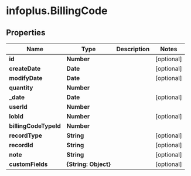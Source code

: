 # infoplus.BillingCode

## Properties
Name | Type | Description | Notes
------------ | ------------- | ------------- | -------------
**id** | **Number** |  | [optional] 
**createDate** | **Date** |  | [optional] 
**modifyDate** | **Date** |  | [optional] 
**quantity** | **Number** |  | 
**_date** | **Date** |  | [optional] 
**userId** | **Number** |  | 
**lobId** | **Number** |  | [optional] 
**billingCodeTypeId** | **Number** |  | 
**recordType** | **String** |  | [optional] 
**recordId** | **String** |  | [optional] 
**note** | **String** |  | [optional] 
**customFields** | **{String: Object}** |  | [optional] 


